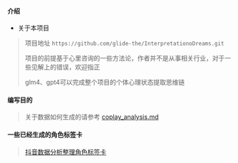 
#### 介绍
- 关于本项目

> 项目地址 `https://github.com/glide-the/InterpretationoDreams.git`
>
> 项目的前提基于心里咨询的一些方法论，作者并不是从事相关行业，对于一些见解上的错误，欢迎指正
>
> glm4、gpt4可以完成整个项目的个体心理状态提取思维链
>

#### 编写目的
> 关于数据如何生成的请参考 [coplay_analysis.md](coplay_analysis.md)

#### 一些已经生成的角色标签卡

> [抖音数据分析整理角色标签卡](docs%2FREADME.md)
